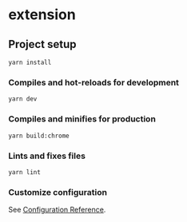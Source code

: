 # extension

## Project setup

```
yarn install
```

### Compiles and hot-reloads for development

```
yarn dev
```

### Compiles and minifies for production

```
yarn build:chrome
```

### Lints and fixes files

```
yarn lint
```

### Customize configuration

See [Configuration Reference](https://cli.vuejs.org/config/).

